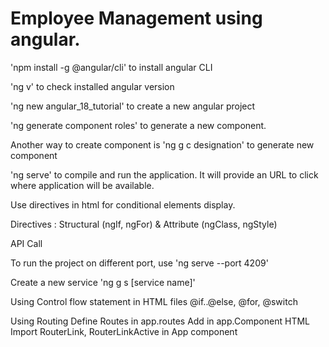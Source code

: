 # Employee Management using angular.

'npm install -g @angular/cli' to install angular CLI

'ng v' to check installed angular version

'ng new angular_18_tutorial' to create a new angular project

'ng generate component roles' to generate a new component.

Another way to create component is
'ng g c designation' to generate new component

'ng serve' to compile and run the application. It will provide an URL to click where application will be available.

Use directives in html for conditional elements display.

Directives : Structural (ngIf, ngFor) & Attribute (ngClass, ngStyle)

API Call

To run the project on different port, use
'ng serve --port 4209'

Create a new service
'ng g s [service name]'

Using Control flow statement in HTML files
@if..@else, @for, @switch

Using Routing
Define Routes in app.routes
Add  <router-outlet></router-outlet> in app.Component HTML
Import RouterLink, RouterLinkActive in App component
